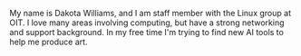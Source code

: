 My name is Dakota Williams, and I am staff member with the Linux group at OIT.
I love many areas involving computing, but have a strong networking and support background.
In my free time I'm trying to find new AI tools to help me produce art.
